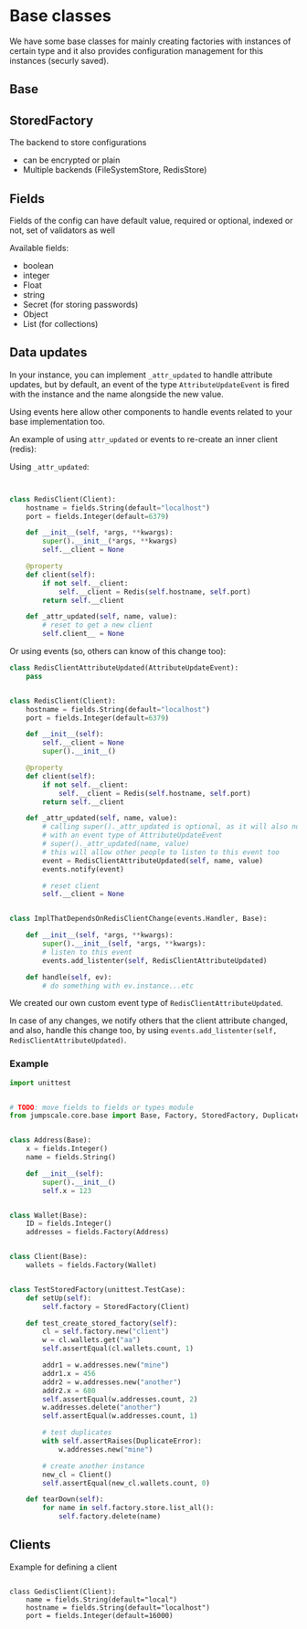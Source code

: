 # Base classes

We have some base classes for mainly creating factories with instances of certain type and it also provides configuration management for this instances (securly saved).


## Base
## StoredFactory

The backend to store configurations
- can be encrypted or plain
- Multiple backends (FileSystemStore, RedisStore)


## Fields

Fields of the config
can have default value, required or optional, indexed or not, set of validators as well

Available fields:
- boolean
- integer
- Float
- string
- Secret (for storing passwords)
- Object
- List (for collections)

## Data updates

In your instance, you can implement `_attr_updated` to handle attribute updates, but by default, an event of the type `AttributeUpdateEvent` is fired with the instance and the name alongside the new value.

Using events here allow other components to handle events related to your base implementation too.


An example of using `attr_updated` or events to re-create an inner client (redis):

Using `_attr_updated`:

```python


class RedisClient(Client):
    hostname = fields.String(default="localhost")
    port = fields.Integer(default=6379)

    def __init__(self, *args, **kwargs):
        super().__init__(*args, **kwargs)
        self.__client = None

    @property
    def client(self):
        if not self.__client:
            self.__client = Redis(self.hostname, self.port)
        return self.__client

    def _attr_updated(self, name, value):
        # reset to get a new client
        self.client__ = None
```

Or using events (so, others can know of this change too):

```python
class RedisClientAttributeUpdated(AttributeUpdateEvent):
    pass


class RedisClient(Client):
    hostname = fields.String(default="localhost")
    port = fields.Integer(default=6379)

    def __init__(self):
        self.__client = None
        super().__init__()

    @property
    def client(self):
        if not self.__client:
            self.__client = Redis(self.hostname, self.port)
        return self.__client

    def _attr_updated(self, name, value):
        # calling super()._attr_updated is optional, as it will also notify
        # with an event type of AttributeUpdateEvent
        # super()._attr_updated(name, value)
        # this will allow other people to listen to this event too
        event = RedisClientAttributeUpdated(self, name, value)
        events.notify(event)

        # reset client
        self.__client = None


class ImplThatDependsOnRedisClientChange(events.Handler, Base):

    def __init__(self, *args, **kwargs):
        super().__init__(self, *args, **kwargs):
        # listen to this event
        events.add_listenter(self, RedisClientAttributeUpdated)

    def handle(self, ev):
        # do something with ev.instance...etc


```

We created our own custom event type of `RedisClientAttributeUpdated`.

In case of any changes, we notify others that the client attribute changed, and also, handle this change too, by using `events.add_listenter(self, RedisClientAttributeUpdated)`.

### Example

```python
import unittest


# TODO: move fields to fields or types module
from jumpscale.core.base import Base, Factory, StoredFactory, DuplicateError, fields


class Address(Base):
    x = fields.Integer()
    name = fields.String()

    def __init__(self):
        super().__init__()
        self.x = 123


class Wallet(Base):
    ID = fields.Integer()
    addresses = fields.Factory(Address)


class Client(Base):
    wallets = fields.Factory(Wallet)


class TestStoredFactory(unittest.TestCase):
    def setUp(self):
        self.factory = StoredFactory(Client)

    def test_create_stored_factory(self):
        cl = self.factory.new("client")
        w = cl.wallets.get("aa")
        self.assertEqual(cl.wallets.count, 1)

        addr1 = w.addresses.new("mine")
        addr1.x = 456
        addr2 = w.addresses.new("another")
        addr2.x = 680
        self.assertEqual(w.addresses.count, 2)
        w.addresses.delete("another")
        self.assertEqual(w.addresses.count, 1)

        # test duplicates
        with self.assertRaises(DuplicateError):
            w.addresses.new("mine")

        # create another instance
        new_cl = Client()
        self.assertEqual(new_cl.wallets.count, 0)

    def tearDown(self):
        for name in self.factory.store.list_all():
            self.factory.delete(name)

```


## Clients

Example for defining a client

```

class GedisClient(Client):
    name = fields.String(default="local")
    hostname = fields.String(default="localhost")
    port = fields.Integer(default=16000)

```
